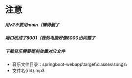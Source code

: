# 注意

##### 用v2不要用main（懒得删了

##### 端口改成了8001（我的电脑好像8000出问题了

##### 下载音乐需要提前放置对应文件

- 音乐文件目录：springboot-webapp\target\classes\songs\
- 文件名{rid}.mp3
